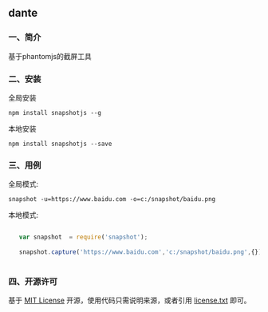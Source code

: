 ## dante

### 一、简介

基于phantomjs的截屏工具


### 二、安装

全局安装

	npm install snapshotjs --g

本地安装

	npm install snapshotjs --save    
     
### 三、用例
	
   全局模式:
   
	snapshot -u=https://www.baidu.com -o=c:/snapshot/baidu.png

   本地模式:
   
```js

   var snapshot  = require('snapshot');
	
   snapshot.capture('https://www.baidu.com','c:/snapshot/baidu.png',{});    
	    
```
    
### 四、开源许可
基于 [MIT License](http://zh.wikipedia.org/wiki/MIT_License) 开源，使用代码只需说明来源，或者引用 [license.txt](https://github.com/sofish/typo.css/blob/master/license.txt) 即可。
